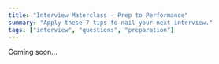 ```yaml
---
title: "Interview Materclass - Prep to Performance"
summary: "Apply these 7 tips to nail your next interview."
tags: ["interview", "questions", "preparation"]
---
```


Coming soon...